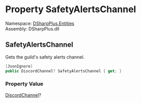 # Property SafetyAlertsChannel

Namespace: [DSharpPlus.Entities](DSharpPlus.Entities.md)  
Assembly: DSharpPlus.dll

## <a id="DSharpPlus_Entities_DiscordGuild_SafetyAlertsChannel"></a>SafetyAlertsChannel

Gets the guild's safety alerts channel.

```csharp
[JsonIgnore]
public DiscordChannel? SafetyAlertsChannel { get; }
```

### Property Value

[DiscordChannel](DSharpPlus.Entities.DiscordChannel.md)?

